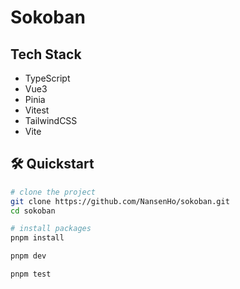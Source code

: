# Sokoban

## Tech Stack

- TypeScript
- Vue3
- Pinia
- Vitest
- TailwindCSS
- Vite

## :hammer_and_wrench: Quickstart

```bash
# clone the project
git clone https://github.com/NansenHo/sokoban.git
cd sokoban

# install packages
pnpm install

pnpm dev

pnpm test
```
